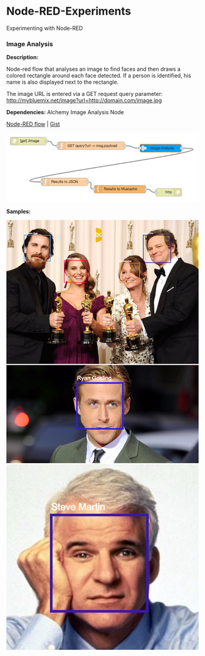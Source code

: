 # Node-RED-Experiments
Experimenting with Node-RED

### Image Analysis

**Description:**

Node-red flow that analyses an image to find faces and then draws a colored rectangle around each face detected. If a person is identified, his name is also displayed next to the rectangle.

The image URL is entered via a GET request query parameter: http://mybluemix.net/image?url=http://domain.com/image.jpg

**Dependencies:** Alchemy Image Analysis Node

[Node-RED flow](http://flows.nodered.org/flow/7bc0b97f3de6c1bc9a57f7426fdee2c8) | [Gist](https://gist.github.com/kostasx/7bc0b97f3de6c1bc9a57f7426fdee2c8)

![Alt text](/image-analysis/img/flow.jpg)

**Samples:**

![Alt text](/image-analysis/img/node-red-image-analysis-hollywood.png)
![Alt text](/image-analysis/img/node-red-image-analysis-ryan-gosling.png)
![Alt text](/image-analysis/img/node-red-image-analysis-steve-martin.png)

